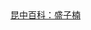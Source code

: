 

  <head>
  <title>ksmspedia</title>
  <link rel="icon" href="http://m.qpic.cn/psc?/V13qFoxk417iOa/45NBuzDIW489QBoVep5mcbEIOyL*6qlQR.zB07K9Q2BWBWrF9H7iWVQJ6diWpgjd9q4*Q6ze151qpaBT9XkjexlXxp8A3a.W22ufozc4d4I!/b&bo=fwJ*AgAAAAABFzA!&rf=viewer_4" type="image/x-icon" />
  <link rel="shortcut icon" href="http://m.qpic.cn/psc?/V13qFoxk417iOa/45NBuzDIW489QBoVep5mcbEIOyL*6qlQR.zB07K9Q2BWBWrF9H7iWVQJ6diWpgjd9q4*Q6ze151qpaBT9XkjexlXxp8A3a.W22ufozc4d4I!/b&bo=fwJ*AgAAAAABFzA!&rf=viewer_4" type="image/x-icon"/>
  </head>
  <body>
    <a href="https://aaronlee7426.github.io/szn/">昆中百科：盛子楠</a><br>
  </body>
 
